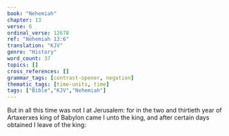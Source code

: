```yaml
---
book: "Nehemiah"
chapter: 13
verse: 6
ordinal_verse: 12678
ref: "Nehemiah 13:6"
translation: "KJV"
genre: "History"
word_count: 37
topics: []
cross_references: []
grammar_tags: [contrast-opener, negation]
thematic_tags: [time-units, time]
tags: ["Bible","KJV","Nehemiah"]
---
```

But in all this time was not I at Jerusalem: for in the two and thirtieth year of Artaxerxes king of Babylon came I unto the king, and after certain days obtained I leave of the king:
